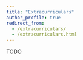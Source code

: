 ```yaml
---
title: "Extracurriculars"
author_profile: true
redirect_from: 
  - /extracurriculars/
  - /extracurriculars.html
---
```


TODO